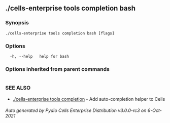## ./cells-enterprise tools completion bash



### Synopsis



```
./cells-enterprise tools completion bash [flags]
```

### Options

```
  -h, --help   help for bash
```

### Options inherited from parent commands

```
```

### SEE ALSO

* [./cells-enterprise tools completion](./cells-enterprise-tools-completion)	 - Add auto-completion helper to Cells

###### Auto generated by Pydio Cells Enterprise Distribution v3.0.0-rc3 on 6-Oct-2021
